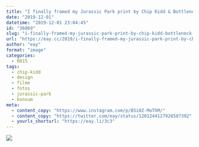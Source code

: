 ```yaml
---
title: "I finally framed my Jurassic Park print by Chip Kidd & Bottleneck Gallery!"
date: "2019-12-01"
datetime: "2019-12-01 23:04:45"
id: "36069"
slug: "i-finally-framed-my-jurassic-park-print-by-chip-kidd-bottleneck-gallery"
url: "https://eay.cc/2019/i-finally-framed-my-jurassic-park-print-by-chip-kidd-bottleneck-gallery/"
author: "eay"
format: "image"
categories:
  - 0815
tags:
  - chip-kidd
  - design
  - filme
  - fotos
  - jurassic-park
  - konsum
meta:
  - content_copy: "https://www.instagram.com/p/B5i0Z-MoThM/"
  - content_copy: "https://twitter.com/eay/status/1201244127926587392"
  - yourls_shorturl: "https://eay.li/3c3"
---
```


![](https://eay.cc/uploads/2019/chipkidd-jurassicpark.jpeg)
